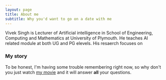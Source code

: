 ```yaml
---
layout: page
title: About me
subtitle: Why you'd want to go on a date with me
---
```


Vivek Singh is Lecturer of Artificial intelligence in School of Engineering, Computing and Mathematics at  University of Plymouth. He teaches AI related module at both UG and PG elevels. His resaerch focuses on  

### My story

To be honest, I'm having some trouble remembering right now, so why don't you just watch [my movie](https://en.wikipedia.org/wiki/The_Princess_Bride_%28film%29) and it will answer **all** your questions.
